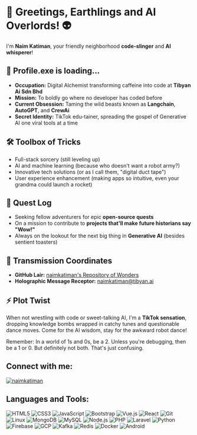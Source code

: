 # 🚀 Greetings, Earthlings and AI Overlords! 👽

I'm **Naim Katiman**, your friendly neighborhood **code-slinger** and **AI whisperer**!

## 🧠 Profile.exe is loading...

- **Occupation:** Digital Alchemist transforming caffeine into code at **Tibyan Ai Sdn Bhd**
- **Mission:** To boldly go where no developer has coded before
- **Current Obsession:** Taming the wild beasts known as **Langchain**, **AutoGPT**, and **CrewAi** 
- **Secret Identity:** TikTok edu-tainer, spreading the gospel of Generative AI one viral tools at a time

## 🛠️ Toolbox of Tricks

- Full-stack sorcery (still leveling up)
- AI and machine learning (because who doesn't want a robot army?)
- Innovative tech solutions (or as I call them, "digital duct tape")
- User experience enhancement (making apps so intuitive, even your grandma could launch a rocket)

## 🎯 Quest Log

- Seeking fellow adventurers for epic **open-source quests**
- On a mission to contribute to **projects that'll make future historians say "Wow!"**
- Always on the lookout for the next big thing in **Generative AI** (besides sentient toasters)

## 📡 Transmission Coordinates

- **GitHub Lair:** [naimkatiman's Repository of Wonders](https://github.com/naimkatiman)
- **Holographic Message Receptor:** naimkatiman@tibyan.ai

## ⚡ Plot Twist

When not wrestling with code or sweet-talking AI, I'm a **TikTok sensation**, dropping knowledge bombs wrapped in catchy tunes and questionable dance moves. Come for the AI wisdom, stay for the awkward robot dance!

Remember: In a world of 1s and 0s, be a 2. Unless you're debugging, then be a 1 or 0. But definitely not both. That's just confusing.

## Connect with me:
<p align="left">
  <a href="https://www.linkedin.com/in/naimkatiman" target="_blank"><img align="center" src="https://img.shields.io/badge/-LinkedIn-0e76a8?style=for-the-badge&logo=Linkedin&logoColor=white" alt="naimkatiman" /></a>
  

## Languages and Tools:
<p align="left">
  <img src="https://img.shields.io/badge/HTML5-E34F26?style=for-the-badge&logo=html5&logoColor=white" alt="HTML5" />
  <img src="https://img.shields.io/badge/CSS3-1572B6?style=for-the-badge&logo=css3&logoColor=white" alt="CSS3" />
  <img src="https://img.shields.io/badge/JavaScript-F7DF1E?style=for-the-badge&logo=javascript&logoColor=black" alt="JavaScript" />
  <img src="https://img.shields.io/badge/Bootstrap-563D7C?style=for-the-badge&logo=bootstrap&logoColor=white" alt="Bootstrap" />
  <img src="https://img.shields.io/badge/Vue.js-4FC08D?style=for-the-badge&logo=vue.js&logoColor=white" alt="Vue.js" />
  <img src="https://img.shields.io/badge/React-61DAFB?style=for-the-badge&logo=react&logoColor=black" alt="React" />
  <img src="https://img.shields.io/badge/Git-F05032?style=for-the-badge&logo=git&logoColor=white" alt="Git" />
  <img src="https://img.shields.io/badge/Linux-FCC624?style=for-the-badge&logo=linux&logoColor=black" alt="Linux" />
  <img src="https://img.shields.io/badge/MongoDB-4EA94B?style=for-the-badge&logo=mongodb&logoColor=white" alt="MongoDB" />
  <img src="https://img.shields.io/badge/MySQL-4479A1?style=for-the-badge&logo=mysql&logoColor=white" alt="MySQL" />
  <img src="https://img.shields.io/badge/Node.js-339933?style=for-the-badge&logo=nodedotjs&logoColor=white" alt="Node.js" />
  <img src="https://img.shields.io/badge/PHP-777BB4?style=for-the-badge&logo=php&logoColor=white" alt="PHP" />
  <img src="https://img.shields.io/badge/Laravel-FF2D20?style=for-the-badge&logo=laravel&logoColor=white" alt="Laravel" />
  <img src="https://img.shields.io/badge/Python-3776AB?style=for-the-badge&logo=python&logoColor=white" alt="Python" />
  <img src="https://img.shields.io/badge/Firebase-FFCA28?style=for-the-badge&logo=firebase&logoColor=black" alt="Firebase" />
  <img src="https://img.shields.io/badge/GCP-4285F4?style=for-the-badge&logo=googlecloud&logoColor=white" alt="GCP" />
  <img src="https://img.shields.io/badge/Kafka-231F20?style=for-the-badge&logo=apachekafka&logoColor=white" alt="Kafka" />
  <img src="https://img.shields.io/badge/Redis-DC382D?style=for-the-badge&logo=redis&logoColor=white" alt="Redis" />
  <img src="https://img.shields.io/badge/Docker-2496ED?style=for-the-badge&logo=docker&logoColor=white" alt="Docker" />
  <img src="https://img.shields.io/badge/Android-3DDC84?style=for-the-badge&logo=android&logoColor=white" alt="Android" />
</p>

